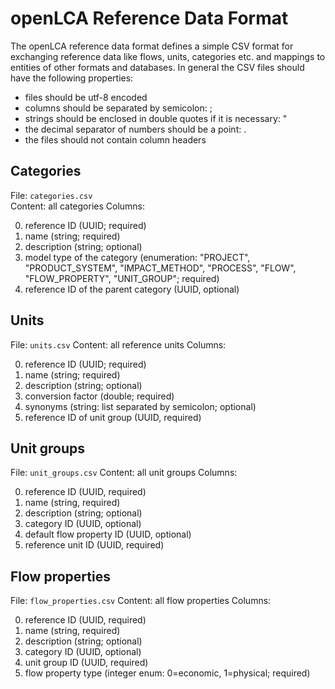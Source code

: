 openLCA Reference Data Format
=============================
The openLCA reference data format defines a simple CSV format for exchanging
reference data like flows, units, categories etc. and mappings to entities of
other formats and databases. In general the CSV files should have the following
properties:

* files should be utf-8 encoded
* columns should be separated by semicolon: ;
* strings should be enclosed in double quotes if it is necessary: "
* the decimal separator of numbers should be a point: .
* the files should not contain column headers


Categories
----------
File:       `categories.csv`      
Content:    all categories
Columns:

0. reference ID (UUID; required)
1. name (string; required)
2. description (string; optional)
3. model type of the category (enumeration: "PROJECT", "PRODUCT_SYSTEM", 
   "IMPACT_METHOD", "PROCESS", "FLOW", "FLOW_PROPERTY", "UNIT_GROUP"; required)
4. reference ID of the parent category (UUID, optional)


Units
-----
File:       `units.csv`
Content:    all reference units
Columns:

0. reference ID (UUID; required)
1. name (string; required)
2. description (string; optional)
3. conversion factor (double; required)
4. synonyms (string: list separated by semicolon; optional)
5. reference ID of unit group (UUID, required)


Unit groups
-----------
File:       `unit_groups.csv`
Content:    all unit groups
Columns:

0. reference ID (UUID, required)
1. name (string, required)
2. description (string; optional)
3. category ID (UUID, optional)
4. default flow property ID (UUID, optional)
5. reference unit ID (UUID, required)


Flow properties
---------------
File:       `flow_properties.csv`
Content:    all flow properties
Columns:

0. reference ID (UUID, required)
1. name (string, required)
2. description (string; optional)
3. category ID (UUID, optional)
4. unit group ID (UUID, required)
5. flow property type (integer enum: 0=economic, 1=physical; required)


